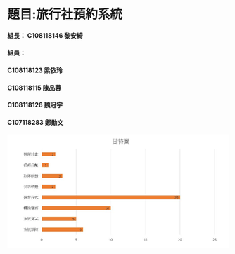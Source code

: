 # 題目:旅行社預約系統
#### 組長： C108118146 黎安綺
#### 組員： 
#### C108118123 梁依玲
#### C108118115 陳品蓉
#### C108118126 魏冠宇
#### C107118283 鄭勛文


![555](555.JPG)
